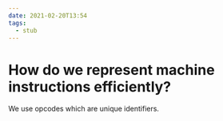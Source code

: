 ```yaml
---
date: 2021-02-20T13:54
tags: 
  - stub
---
```


# How do we represent machine instructions efficiently?

We use opcodes which are unique identifiers.
